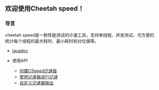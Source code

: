 ## 欢迎使用Cheetah speed！

### 导言
cheetah speed是一款性能测试的计速工具，支持单线程、并发测试，可方便的统计每个线程的最大耗时、最小耗时和分位值等。

- [javadoc](apidocs/index.html)

- 使用API
  - [创建CSpeed记速器](cspeed-build-api.md)
  - [使用记速器进行记速](run-recorder-api.md)
  - [自定义记速器输出](custom-print.md)